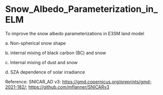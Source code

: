# Snow_Albedo_Parameterization_in_ELM
To improve the snow albedo parameterizations in E3SM land model

a. Non-spherical snow shape

b. internal mixing of black carbon (BC) and snow

c. Internal mixing of dust and snow

d. SZA dependence of solar irradiance

Reference: SNICAR_AD v3: https://gmd.copernicus.org/preprints/gmd-2021-182/; https://github.com/mflanner/SNICARv3
